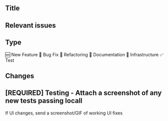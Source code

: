 ## Title

<!-- e.g. "Implement user authentication feature" -->

## Relevant issues

<!-- e.g. "Fixes #000" -->

## Type

<!-- Select the type of Pull Request -->
<!-- Keep only the necessary ones -->

🆕 New Feature
🐛 Bug Fix
🧹 Refactoring
📖 Documentation
🚄 Infrastructure
✅ Test

## Changes

<!-- List of changes -->

## [REQUIRED] Testing - Attach a screenshot of any new tests passing locall
If UI changes, send a screenshot/GIF of working UI fixes

<!-- Test procedure -->

